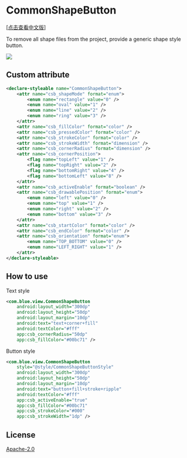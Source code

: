 # CommonShapeButton
[[点击查看中文版]](https://blog.csdn.net/xsxsxs827/article/details/80708637)<p>
To remove all shape files from the project, provide a generic shape style button.<p>
![](https://github.com/michaelxs/CommonShapeButton/blob/master/screenshots/show.gif)
## Custom attribute
```xml
<declare-styleable name="CommonShapeButton">
    <attr name="csb_shapeMode" format="enum">
        <enum name="rectangle" value="0" />
        <enum name="oval" value="1" />
        <enum name="line" value="2" />
        <enum name="ring" value="3" />
    </attr>
    <attr name="csb_fillColor" format="color" />
    <attr name="csb_pressedColor" format="color" />
    <attr name="csb_strokeColor" format="color" />
    <attr name="csb_strokeWidth" format="dimension" />
    <attr name="csb_cornerRadius" format="dimension" />
    <attr name="csb_cornerPosition">
        <flag name="topLeft" value="1" />
        <flag name="topRight" value="2" />
        <flag name="bottomRight" value="4" />
        <flag name="bottomLeft" value="8" />
    </attr>
    <attr name="csb_activeEnable" format="boolean" />
    <attr name="csb_drawablePosition" format="enum">
        <enum name="left" value="0" />
        <enum name="top" value="1" />
        <enum name="right" value="2" />
        <enum name="bottom" value="3" />
    </attr>
    <attr name="csb_startColor" format="color" />
    <attr name="csb_endColor" format="color" />
    <attr name="csb_orientation" format="enum">
        <enum name="TOP_BOTTOM" value="0" />
        <enum name="LEFT_RIGHT" value="1" />
    </attr>
</declare-styleable>
```
## How to use
Text style
```xml
<com.blue.view.CommonShapeButton
    android:layout_width="300dp"
    android:layout_height="50dp"
    android:layout_margin="10dp"
    android:text="text+corner+fill"
    android:textColor="#fff"
    app:csb_cornerRadius="50dp"
    app:csb_fillColor="#00bc71" />
```
Button style
```xml
<com.blue.view.CommonShapeButton
    style="@style/CommonShapeButtonStyle"
    android:layout_width="300dp"
    android:layout_height="50dp"
    android:layout_margin="10dp"
    android:text="button+fill+stroke+ripple"
    android:textColor="#fff"
    app:csb_activeEnable="true"
    app:csb_fillColor="#00bc71"
    app:csb_strokeColor="#000"
    app:csb_strokeWidth="1dp" />
```
## License
[Apache-2.0](https://opensource.org/licenses/Apache-2.0)
